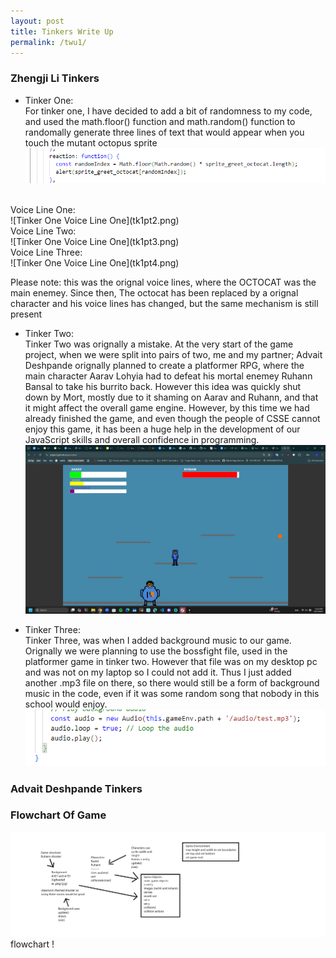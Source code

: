 ```yaml
---
layout: post
title: Tinkers Write Up
permalink: /twu1/
---
```


### Zhengji Li Tinkers



 - Tinker One: <br>
 For tinker one, I have decided to add a bit of randomness to my code, and used the math.floor() function and math.random() function to randomally generate three lines of text that would appear when you touch the mutant octopus sprite <br>
 ![Tinker One Code](tk1pt1.png)
 <br>
 Voice Line One: <br>
  ![Tinker One Voice Line One](tk1pt2.png) <br>
 Voice Line Two: <br>
  ![Tinker One Voice Line One](tk1pt3.png) <br>
 Voice Line Three: <br>
  ![Tinker One Voice Line One](tk1pt4.png) <br>

Please note: this was the orignal voice lines, where the OCTOCAT was the main enemey. Since then, The octocat has been replaced by a orignal character and his voice lines has changed, but the same mechanism is still present





 - Tinker Two: <br>
 Tinker Two was orignally a mistake. At the very start of the game project, when we were split into pairs of two, me and my partner; Advait Deshpande orignally planned to create a platformer RPG, where the main character Aarav Lohyia had to defeat his mortal enemey Ruhann Bansal to take his burrito back. However this idea was quickly shut down by Mort, mostly due to it shaming on Aarav and Ruhann, and that it might affect the overall game engine. However, by this time we had already finished the game, and even though the people of CSSE cannot enjoy this game, it has been a huge help in the development of our JavaScript skills and overall confidence in programming. <br>
 ![JavaScript Platformer Game](tk2.png)

 - Tinker Three: <br>
Tinker Three, was when I added background music to our game. Orignally we were planning to use the bossfight file, used in the platformer game in tinker two. However that file was on my desktop pc and was not on my laptop so I could not add it. Thus I just added another .mp3 file on there, so there would still be a form of background music in the code, even if it was some random song that nobody in this school would enjoy. <br>
 ![Code For Tinkers](tk3.png)


### Advait Deshpande Tinkers

 ### Flowchart Of Game



 ![Flowchart](final-flowchart.png) <br>
flowchart !

